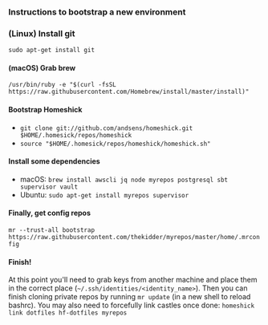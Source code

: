 ### Instructions to bootstrap a new environment

### (Linux) Install git

`sudo apt-get install git`

#### (macOS) Grab brew

`/usr/bin/ruby -e "$(curl -fsSL https://raw.githubusercontent.com/Homebrew/install/master/install)"`

#### Bootstrap Homeshick

* `git clone git://github.com/andsens/homeshick.git $HOME/.homesick/repos/homeshick`
* `source "$HOME/.homesick/repos/homeshick/homeshick.sh"`

#### Install some dependencies

* macOS: `brew install awscli jq node myrepos postgresql sbt supervisor vault`
* Ubuntu: `sudo apt-get install myrepos supervisor`

#### Finally, get config repos

`mr --trust-all bootstrap https://raw.githubusercontent.com/thekidder/myrepos/master/home/.mrconfig`

#### Finish!

At this point you'll need to grab keys from another machine and place them in the correct place (`~/.ssh/identities/<identity_name>`). Then you can finish cloning private repos by running `mr update` (in a new shell to reload bashrc). You may also need to forcefully link castles once done: `homeshick link dotfiles hf-dotfiles myrepos`
